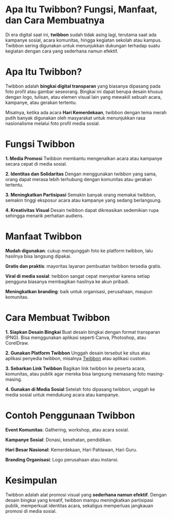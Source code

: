 # Apa Itu Twibbon? Fungsi, Manfaat, dan Cara Membuatnya 

Di era digital saat ini, **twibbon** sudah tidak asing lagi, terutama saat ada kampanye sosial, acara komunitas, hingga kegiatan sekolah atau kampus. Twibbon sering digunakan untuk menunjukkan dukungan terhadap suatu kegiatan dengan cara yang sederhana namun efektif.

# Apa Itu Twibbon? 

Twibbon adalah **bingkai digital transparan** yang biasanya dipasang pada foto profil atau gambar seseorang. Bingkai ini dapat berupa desain khusus dengan logo, tulisan, atau elemen visual lain yang mewakili sebuah acara, kampanye, atau gerakan tertentu.

Misalnya, ketika ada acara **Hari Kemerdekaan**, twibbon dengan tema merah putih banyak digunakan oleh masyarakat untuk menunjukkan rasa nasionalisme melalui foto profil media sosial.

# Fungsi Twibbon 

**1. Media Promosi**
Twibbon membantu mengenalkan acara atau kampanye secara cepat di media sosial.

**2. Identitas dan Solidaritas**
Dengan menggunakan twibbon yang sama, orang dapat merasa lebih terhubung dengan komunitas atau gerakan tertentu.

**3. Meningkatkan Partisipasi**
Semakin banyak orang memakai twibbon, semakin tinggi eksposur acara atau kampanye yang sedang berlangsung.

**4. Kreativitas Visual**
Desain twibbon dapat dikreasikan sedemikian rupa sehingga menarik perhatian audiens.

# Manfaat Twibbon 

**Mudah digunakan**: cukup mengunggah foto ke platform twibbon, lalu hasilnya bisa langsung dipakai.

**Gratis dan praktis**: mayoritas layanan pembuatan twibbon tersedia gratis.

**Viral di media sosial**: twibbon sangat cepat menyebar karena setiap pengguna biasanya membagikan hasilnya ke akun pribadi.

**Meningkatkan branding**: baik untuk organisasi, perusahaan, maupun komunitas.

# Cara Membuat Twibbon 

**1. Siapkan Desain Bingkai**
Buat desain bingkai dengan format transparan (PNG). Bisa menggunakan aplikasi seperti Canva, Photoshop, atau CorelDraw.

**2. Gunakan Platform Twibbon**
Unggah desain tersebut ke situs atau aplikasi penyedia twibbon, misalnya [Twibbon](https://twibbons.netlify.app/) atau aplikasi custom.

**3. Sebarkan Link Twibbon**
Bagikan link twibbon ke peserta acara, komunitas, atau publik agar mereka bisa langsung memasang foto masing-masing.

**4. Gunakan di Media Sosial**
Setelah foto dipasang twibbon, unggah ke media sosial untuk mendukung acara atau kampanye.

# Contoh Penggunaan Twibbon 

**Event Komunitas**: Gathering, workshop, atau acara sosial.

**Kampanye Sosial**: Donasi, kesehatan, pendidikan.

**Hari Besar Nasional**: Kemerdekaan, Hari Pahlawan, Hari Guru.

**Branding Organisasi**: Logo perusahaan atau instansi.

# Kesimpulan 

Twibbon adalah alat promosi visual yang **sederhana namun efektif**. Dengan desain bingkai yang kreatif, twibbon mampu meningkatkan partisipasi publik, memperkuat identitas acara, sekaligus memperluas jangkauan promosi di media sosial.

